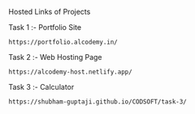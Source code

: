 Hosted Links of Projects

Task 1 :- Portfolio Site

```https://portfolio.alcodemy.in/```

Task 2 :- Web Hosting Page

```https://alcodemy-host.netlify.app/```

Task 3 :- Calculator

```https://shubham-guptaji.github.io/CODSOFT/task-3/```
